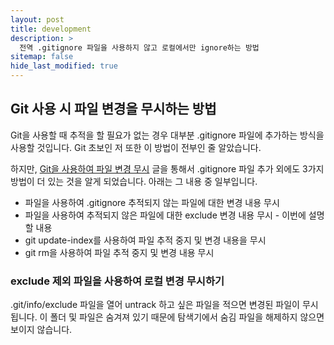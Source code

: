 ```yaml
---
layout: post
title: development
description: >
  전역 .gitignore 파일을 사용하지 않고 로컬에서만 ignore하는 방법
sitemap: false
hide_last_modified: true
---
```


## Git 사용 시 파일 변경을 무시하는 방법

Git을 사용할 때 추적을 할 필요가 없는 경우 대부분 .gitignore 파일에 추가하는 방식을 사용할 것입니다.
Git 초보인 저 또한 이 방법이 전부인 줄 알았습니다.

하지만, [Git을 사용하여 파일 변경 무시](https://learn.microsoft.com/ko-kr/azure/devops/repos/git/ignore-files?view=azure-devops&tabs=visual-studio-2022) 글을 통해서 .gitignore 파일 추가 외에도 3가지 방법이 더 있는 것을 알게 되었습니다. 아래는 그 내용 중 일부입니다.

* 파일을 사용하여 .gitignore 추적되지 않는 파일에 대한 변경 내용 무시
* 파일을 사용하여 추적되지 않은 파일에 대한 exclude 변경 내용 무시 - 이번에 설명할 내용
* git update-index를 사용하여 파일 추적 중지 및 변경 내용을 무시
* git rm을 사용하여 파일 추적 중지 및 변경 내용 무시

### exclude 제외 파일을 사용하여 로컬 변경 무시하기

.git/info/exclude 파일을 열어 untrack 하고 싶은 파일을 적으면 변경된 파일이 무시됩니다.
이 폴더 및 파일은 숨겨져 있기 때문에 탐색기에서 숨김 파일을 해제하지 않으면 보이지 않습니다.
